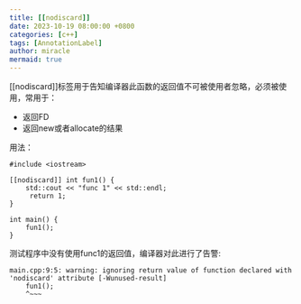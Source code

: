 ```yaml
---
title: [[nodiscard]]
date: 2023-10-19 08:00:00 +0800
categories: [c++]
tags: [AnnotationLabel]
author: miracle
mermaid: true
---
```


[[nodiscard]]标签用于告知编译器此函数的返回值不可被使用者忽略，必须被使用，常用于：
* 返回FD
* 返回new或者allocate的结果

用法：
```
#include <iostream>

[[nodiscard]] int fun1() {
    std::cout << "func 1" << std::endl;
     return 1;
}

int main() {
    fun1();
}
```
测试程序中没有使用func1的返回值，编译器对此进行了告警:
```
main.cpp:9:5: warning: ignoring return value of function declared with 'nodiscard' attribute [-Wunused-result]
    fun1();
    ^~~~
```
